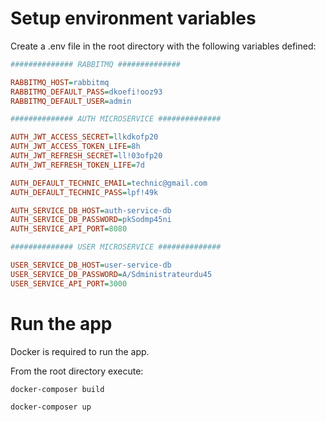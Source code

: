 # Setup environment variables

Create a .env file in the root directory with the following variables defined:

```ini
############## RABBITMQ ##############

RABBITMQ_HOST=rabbitmq
RABBITMQ_DEFAULT_PASS=dkoefi!ooz93
RABBITMQ_DEFAULT_USER=admin

############## AUTH MICROSERVICE ##############

AUTH_JWT_ACCESS_SECRET=llkdkofp20
AUTH_JWT_ACCESS_TOKEN_LIFE=8h
AUTH_JWT_REFRESH_SECRET=ll!03ofp20
AUTH_JWT_REFRESH_TOKEN_LIFE=7d

AUTH_DEFAULT_TECHNIC_EMAIL=technic@gmail.com
AUTH_DEFAULT_TECHNIC_PASS=lpf!49k

AUTH_SERVICE_DB_HOST=auth-service-db
AUTH_SERVICE_DB_PASSWORD=pkSodmp45ni
AUTH_SERVICE_API_PORT=8080

############## USER MICROSERVICE ##############

USER_SERVICE_DB_HOST=user-service-db
USER_SERVICE_DB_PASSWORD=A/Sdministrateurdu45
USER_SERVICE_API_PORT=3000
```
# Run the app

Docker is required to run the app.

From the root directory execute:

`docker-composer build`

`docker-composer up`
